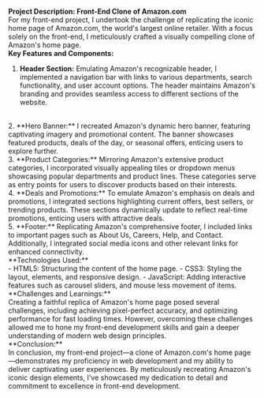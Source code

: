 <!-- Things related to my project -->

**Project Description: Front-End Clone of Amazon.com**
<br>
For my front-end project, I undertook the challenge of replicating the iconic home page of Amazon.com, the world's largest online retailer. With a focus solely on the front-end, I meticulously crafted a visually compelling clone of Amazon's home page.
<br>
**Key Features and Components:**
<br>
1. **Header Section:** Emulating Amazon's recognizable header, I implemented a navigation bar with links to various departments, search functionality, and user account options. The header maintains Amazon's branding and provides seamless access to different sections of the website.
<br>
2. **Hero Banner:** I recreated Amazon's dynamic hero banner, featuring captivating imagery and promotional content. The banner showcases featured products, deals of the day, or seasonal offers, enticing users to explore further.
<br>
3. **Product Categories:** Mirroring Amazon's extensive product categories, I incorporated visually appealing tiles or dropdown menus showcasing popular departments and product lines. These categories serve as entry points for users to discover products based on their interests.
<br>
4. **Deals and Promotions:** To emulate Amazon's emphasis on deals and promotions, I integrated sections highlighting current offers, best sellers, or trending products. These sections dynamically update to reflect real-time promotions, enticing users with attractive deals.
<br>
5. **Footer:** Replicating Amazon's comprehensive footer, I included links to important pages such as About Us, Careers, Help, and Contact. Additionally, I integrated social media icons and other relevant links for enhanced connectivity.
<br>
**Technologies Used:**
<br>
- HTML5: Structuring the content of the home page.
- CSS3: Styling the layout, elements, and responsive design.
- JavaScript: Adding interactive features such as carousel sliders, and mouse less movement of items.
<br>
**Challenges and Learnings:**
<br>
Creating a faithful replica of Amazon's home page posed several challenges, including achieving pixel-perfect accuracy, and optimizing performance for fast loading times. However, overcoming these challenges allowed me to hone my front-end development skills and gain a deeper understanding of modern web design principles.
<br>
**Conclusion:**
<br>
In conclusion, my front-end project—a clone of Amazon.com's home page—demonstrates my proficiency in web development and my ability to deliver captivating user experiences. By meticulously recreating Amazon's iconic design elements, I've showcased my dedication to detail and commitment to excellence in front-end development.

